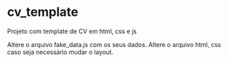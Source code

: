 # cv_template
Projeto com template de CV em html, css e js

Altere o arquivo fake_data.js com os seus dados.
Altere o arquivo html, css caso seja necessário mudar o layout.
